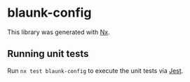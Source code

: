 # blaunk-config

This library was generated with [Nx](https://nx.dev).

## Running unit tests

Run `nx test blaunk-config` to execute the unit tests via
[Jest](https://jestjs.io).
